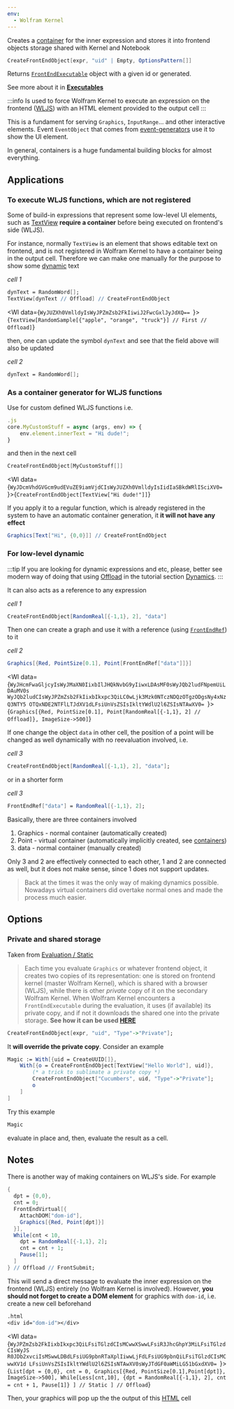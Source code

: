 ```yaml
---
env:
  - Wolfram Kernel
---
```

Creates a [container](../../../../interpreter/Advanced/containers.md) for the inner expression and stores it into frontend objects storage shared with Kernel and Notebook
```mathematica
CreateFrontEndObject[expr, "uid" | Empty, OptionsPattern[]]
```

Returns [`FrontEndExecutable`](Internals/FrontEndExecutable.md) object with a given id or generated.

See more about it in __[Executables](../../Advanced/Frontend%20interpretation/executables.md)__

:::info
Is used to force Wolfram Kernel to execute an expression on the frontend ([WLJS](../../../../interpreter/intro.md)) with an HTML element provided to the output cell
:::

This is a fundament  for serving `Graphics`, `InputRange`... and other interactive elements. Event `EventObject` that comes from [event-generators](../../Advanced/Events%20system/event-generators.md) use it to show the UI element.

In general, containers is a huge fundamental building blocks for almost everything. 

## Applications

### To execute WLJS functions, which are not registered
Some of build-in expressions that represent some low-level UI elements, such as [TextView](../Inputs/TextView.md) __require a container__ before being executed on frontend's side (WLJS).

For instance, normally `TextView` is an element that shows editable text on frontend, and is not registered in Wolfram Kernel to have a container being in the output cell. Therefore we can make one manually for the purpose to show some [dynamic](../../Tutorial/Dynamics.md) text

*cell 1*
```mathematica
dynText = RandomWord[];
TextView[dynText // Offload] // CreateFrontEndObject
```

<Wl data={`WyJUZXh0VmlldyIsWyJPZmZsb2FkIiwiJ2FwcGxlJyJdXQ==
`}>{`TextView[RandomSample[{"apple", "orange", "truck"}] // First // Offload]`}</Wl>

then, one can update the symbol `dynText` and see that the field above will also be updated

*cell 2*
```mathematica
dynText = RandomWord[];
```

### As a container generator for WLJS functions
Use for custom defined WLJS functions i.e.

```js
.js
core.MyCustomStuff = async (args, env) => {
	env.element.innerText = "Hi dude!";
}
```

and then in the next cell
```mathematica
CreateFrontEndObject[MyCustomStuff[]]
```

<Wl data={`WyJDcmVhdGVGcm9udEVuZE9iamVjdCIsWyJUZXh0VmlldyIsIidIaSBkdWRlISciXV0=
`}>{`CreateFrontEndObject[TextView["Hi dude!"]]`}</Wl>

If you apply it to a regular function, which is already registered in the system to have an automatic container generation, it __it will not have any effect__

```mathematica
Graphics[Text["Hi", {0,0}]] // CreateFrontEndObject
```

### For low-level dynamic
:::tip
If you are looking for dynamic expressions and etc, please, better see modern way of doing that using [Offload](Offload.md) in the tutorial section [Dynamics](../../Tutorial/Dynamics.md).
:::

It can also acts as a reference to any expression

*cell 1*
```mathematica
CreateFrontEndObject[RandomReal[{-1,1}, 2], "data"]
```

Then one can create a graph and use it with a reference (using [`FrontEndRef`](Internals/FrontEndRef.md)) to it

*cell 2*
```mathematica
Graphics[{Red, PointSize[0.1], Point[FrontEndRef["data"]]}]
```

<Wl data={`WyJHcmFwaGljcyIsWyJMaXN0IixbIlJHQkNvbG9yIiwxLDAsMF0sWyJQb2ludFNpemUiLDAuMV0s
WyJQb2ludCIsWyJPZmZsb2FkIixbIkxpc3QiLC0wLjk3Mzk0NTczNDQzOTgzODgsNy4xNzQ3NTY5
OTQxNDE2NTFlLTJdXV1dLFsiUnVsZSIsIkltYWdlU2l6ZSIsNTAwXV0=
`}>{`Graphics[{Red, PointSize[0.1], Point[RandomReal[{-1,1}, 2] // Offload]}, ImageSize->500]`}</Wl>

If one change the object `data` in other cell, the position of a point will be changed as well dynamically with no reevaluation involved, i.e.

*cell 3*
```mathematica
CreateFrontEndObject[RandomReal[{-1,1}, 2], "data"];
```
or in a shorter form

*cell 3*
```mathematica
FrontEndRef["data"] = RandomReal[{-1,1}, 2];
```

Basically, there are three containers involved
1. Graphics - normal container (automatically created)
2. Point - virtual container (automatically implicitly created, see [containers](../../../../interpreter/Advanced/containers.md))
3. data - normal container (manually created)

Only 3 and 2 are effectively connected to each other, 1 and 2 are connected as well, but it does not make sense, since 1 does not support updates.

> Back at the times it was the only way of making dynamics possible. Nowadays virtual containers did overtake normal ones and made the process much easier. 

## Options
### Private and shared storage
Taken from [Evaluation / Static](../../Development/Evaluation/Static.md) 

>Each time you evaluate `Graphics` or whatever frontend object, it creates two copies of its representation: one is stored on frontend kernel (master Wolfram Kernel), which is shared with a browser (WLJS), while there is other *private* copy of it on the secondary Wolfram Kernel. When Wolfram Kernel encounters a `FrontEndExecutable` during the evaluation, it uses (if available) its private copy, and if not it downloads the shared one into the private storage.  **See how it can be used [HERE](https://jerryi.github.io/wljs-docs/blog/feobjects-example)**

```mathematica
CreateFrontEndObject[expr, "uid", "Type"->"Private"];
```

It __will override the private copy__. Consider an example

```mathematica
Magic := With[{uid = CreateUUID[]},
	With[{o = CreateFrontEndObject[TextView["Hello World"], uid]},
		(* a trick to sublimate a private copy *)
		CreateFrontEndObject["Cucumbers", uid, "Type"->"Private"];
		o
	]
]
```

Try this example
```mathematica
Magic
```
evaluate in place and, then, evaluate the result as a cell.

## Notes
There is another way of making containers on WLJS's side. For example
```mathematica
{
  dpt = {0,0},
  cnt = 0;
  FrontEndVirtual[{
	AttachDOM["dom-id"],
	Graphics[{Red, Point[dpt]}]
  }],
  While[cnt < 10,
    dpt = RandomReal[{-1,1}, 2];
    cnt = cnt + 1;
    Pause[1];
  ]
} // Offload // FrontSubmit;
```

This will send a direct message to evaluate the inner expression on the frontend (WLJS) entirely (no Wolfram Kernel is involved). However, __you should not forget to create a DOM element__ for graphics with `dom-id`, i.e. create a new cell beforehand

```mathematica
.html
<div id="dom-id"></div>
```

<Wl data={`WyJPZmZsb2FkIixbIkxpc3QiLFsiTGlzdCIsMCwwXSwwLFsiR3JhcGhpY3MiLFsiTGlzdCIsWyJS
R0JDb2xvciIsMSwwLDBdLFsiUG9pbnRTaXplIiwwLjFdLFsiUG9pbnQiLFsiTGlzdCIsMCwwXV1d
LFsiUnVsZSIsIkltYWdlU2l6ZSIsNTAwXV0sWyJTdGF0aWMiLG51bGxdXV0=
`}>{`List[dpt = {0,0}, cnt = 0, Graphics[{Red, PointSize[0.1],Point[dpt]}, ImageSize->500], While[Less[cnt,10],
    {dpt = RandomReal[{-1,1}, 2],
    cnt = cnt + 1,
    Pause[1]}
  ] // Static
] // Offload`}</Wl>

Then, your graphics will pop up the the output of this [HTML](../../Cell%20types/HTML.md) cell


